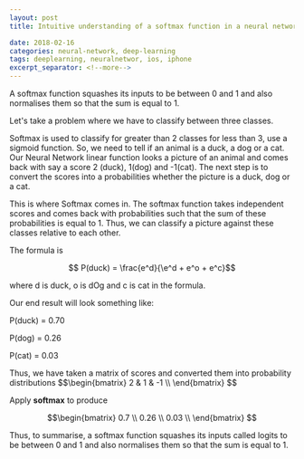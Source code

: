 ```yaml
---
layout: post
title: Intuitive understanding of a softmax function in a neural network 

date: 2018-02-16
categories: neural-network, deep-learning
tags: deeplearning, neuralnetwor, ios, iphone  
excerpt_separator: <!--more-->
---
```


A softmax function squashes its inputs to be between 0 and 1 and also normalises them so that the sum is equal to 1.

Let's take a problem where we have to classify between three classes. 

Softmax is used to classify for greater than 2 classes for less than 3, use a sigmoid function. So, we need to tell if 
an animal is a duck, a dog or a cat. Our Neural Network linear function looks a picture of an animal and comes back with 
say a score 2 (duck), 1(dog) and -1(cat). The next step is to convert the scores into a probabilities 
whether the picture is a duck, dog or a cat. 

This is where Softmax comes in. The softmax function takes independent scores and comes back with probabilities such
that the sum of these probabilities is equal to 1. Thus, we can classify a picture against these classes relative 
to each other. 

The formula is 
<p>

$$
P(duck) = \frac{e^d}{\e^d + e^o + e^c}$$
<p>
where d is duck, o is dOg and c is cat in the formula.

Our end result will look something like: 
<p>
P(duck) = 0.70
<p>
P(dog) = 0.26
<p>
P(cat) = 0.03
<p>
Thus, we have taken a matrix of scores and converted them into probability distributions
$$\begin{bmatrix}
2 & 1 & -1 \\
\end{bmatrix}
$$

Apply <b>softmax</b> to produce

$$\begin{bmatrix}
0.7 \\
0.26 \\
0.03 \\
\end{bmatrix}
$$


Thus, to summarise, a softmax function squashes its inputs called logits to be between 0 and 1 and also normalises them so that the sum is equal to 1.
